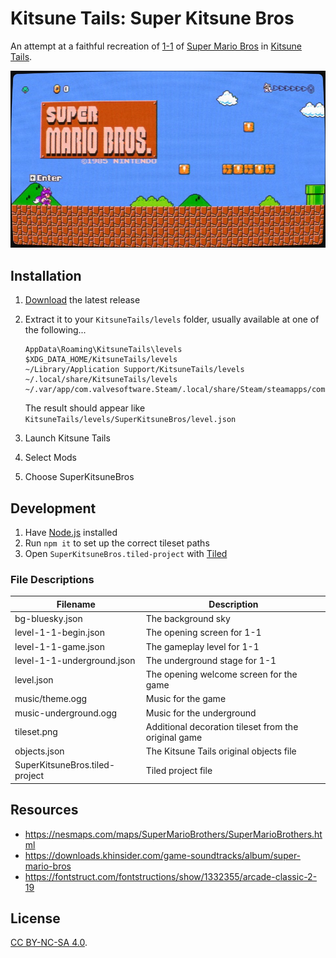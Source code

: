 # Kitsune Tails: Super Kitsune Bros

An attempt at a faithful recreation of [1-1](https://en.wikipedia.org/wiki/World_1-1) of [Super Mario Bros](https://en.wikipedia.org/wiki/Super_Mario_Bros) in [Kitsune Tails](https://kitsunegames.com/kitsunetails/).

![Screenshot](src/screenshot.jpg)

## Installation

1. [Download](https://github.com/RobLoach/SuperKitsuneBros/releases) the latest release
2. Extract it to your `KitsuneTails/levels` folder, usually available at one of the following...
    ```
    AppData\Roaming\KitsuneTails\levels
    $XDG_DATA_HOME/KitsuneTails/levels
    ~/Library/Application Support/KitsuneTails/levels
    ~/.local/share/KitsuneTails/levels
    ~/.var/app/com.valvesoftware.Steam/.local/share/Steam/steamapps/common/KitsuneTails/levels
    ```

    The result should appear like `KitsuneTails/levels/SuperKitsuneBros/level.json`
  
3. Launch Kitsune Tails
4. Select Mods
5. Choose SuperKitsuneBros

## Development

1. Have [Node.js](https://nodejs.org/en) installed
1. Run `npm it` to set up the correct tileset paths
1. Open `SuperKitsuneBros.tiled-project` with [Tiled](https://www.mapeditor.org/)

### File Descriptions

| Filename | Description |
| -------- | ----------- |
| bg-bluesky.json | The background sky |
| level-1-1-begin.json | The opening screen for 1-1 |
| level-1-1-game.json | The gameplay level for 1-1 |
| level-1-1-underground.json | The underground stage for 1-1 |
| level.json | The opening welcome screen for the game |
| music/theme.ogg | Music for the game |
| music-underground.ogg | Music for the underground |
| tileset.png | Additional decoration tileset from the original game |
| objects.json | The Kitsune Tails original objects file |
| SuperKitsuneBros.tiled-project | Tiled project file |

## Resources

- https://nesmaps.com/maps/SuperMarioBrothers/SuperMarioBrothers.html
- https://downloads.khinsider.com/game-soundtracks/album/super-mario-bros
- https://fontstruct.com/fontstructions/show/1332355/arcade-classic-2-19

## License

[CC BY-NC-SA 4.0](https://creativecommons.org/licenses/by-nc-sa/4.0/).
